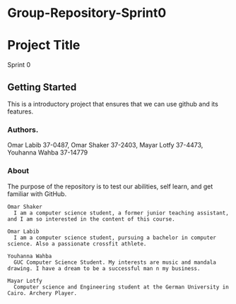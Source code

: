 # Group-Repository-Sprint0




# Project Title

Sprint 0

## Getting Started

This is a introductory project that ensures that we can use github and its features.

### Authors.

Omar Labib 37-0487, Omar Shaker 37-2403, Mayar Lotfy 37-4473, Youhanna Wahba 37-14779

### About

The purpose of the repository is to test our abilities, self learn, and get familiar with GitHub.

```
Omar Shaker
  I am a computer science student, a former junior teaching assistant, and I am so interested in the content of this course.
```

```
Omar Labib
  I am a computer science student, pursuing a bachelor in computer science. Also a passionate crossfit athlete. 
```

```
Youhanna Wahba
  GUC Computer Science Student. My interests are music and mandala drawing. I have a dream to be a successful man n my business.
```

```
Mayar Lotfy
  Computer science and Engineering student at the German University in Cairo. Archery Player.
```





